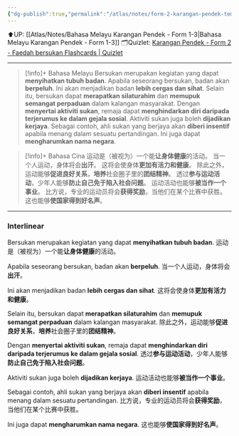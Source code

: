 ```yaml
---
{"dg-publish":true,"permalink":"/atlas/notes/form-2-karangan-pendek-tema-09-faedah-bersukan/","noteIcon":""}
---
```


⬆️UP: [[Atlas/Notes/Bahasa Melayu Karangan Pendek - Form 1-3\|Bahasa Melayu Karangan Pendek - Form 1-3]]
🗂️Quizlet: [Karangan Pendek - Form 2 - Faedah bersukan Flashcards | Quizlet](https://quizlet.com/my/977492403/karangan-pendek-form-2-faedah-bersukan-flash-cards/?i=1vbzw5&x=1jqt)

---

> [!info]+ Bahasa Melayu
Bersukan merupakan kegiatan yang dapat **menyihatkan tubuh badan**. 
Apabila seseorang bersukan, badan akan **berpeluh**. 
Ini akan menjadikan badan **lebih cergas dan sihat**. 
Selain itu, bersukan dapat **merapatkan silaturahim** dan **memupuk semangat perpaduan** dalam kalangan masyarakat. 
Dengan **menyertai aktiviti sukan**, remaja dapat **menghindarkan diri daripada terjerumus ke dalam gejala sosial**. 
Aktiviti sukan juga boleh **dijadikan kerjaya**. 
Sebagai contoh, ahli sukan yang berjaya akan **diberi insentif** apabila menang dalam sesuatu pertandingan. 
Ini juga dapat **mengharumkan nama negara**.

> [!info]+ Bahasa Cina
运动是（被视为）一个能**让身体健康**的活动。 
当一个人运动，身体将会**出汗**。 
这将会使身体**更加有活力和健康**。 
除此之外，运动能够**促进良好关系**，**培养**社会圈子里的**团结精神**。 
透过**参与运动活动**，少年人能够**防止自己免于陷入社会问题**。
运动活动也能够**被当作一个事业**。 
比方说，专业的运动员将会**获得奖励**，当他们在某个比赛中获胜。 
这也能够**使国家得到好名声**。

---
### Interlinear

Bersukan merupakan kegiatan yang dapat **menyihatkan tubuh badan**. 
运动是（被视为）一个能**让身体健康**的活动。 

Apabila seseorang bersukan, badan akan **berpeluh**. 
当一个人运动，身体将会**出汗**。 

Ini akan menjadikan badan **lebih cergas dan sihat**. 
这将会使身体**更加有活力和健康**。 

Selain itu, bersukan dapat **merapatkan silaturahim** dan **memupuk semangat perpaduan** dalam kalangan masyarakat. 
除此之外，运动能够**促进良好关系**，**培养**社会圈子里的**团结精神**。 

Dengan **menyertai aktiviti sukan**, remaja dapat **menghindarkan diri daripada terjerumus ke dalam gejala sosial**. 
透过**参与运动活动**，少年人能够**防止自己免于陷入社会问题**。

Aktiviti sukan juga boleh **dijadikan kerjaya**. 
运动活动也能够**被当作一个事业**。 

Sebagai contoh, ahli sukan yang berjaya akan **diberi insentif** apabila menang dalam sesuatu pertandingan. 
比方说，专业的运动员将会**获得奖励**，当他们在某个比赛中获胜。 

Ini juga dapat **mengharumkan nama negara**.
这也能够**使国家得到好名声**。